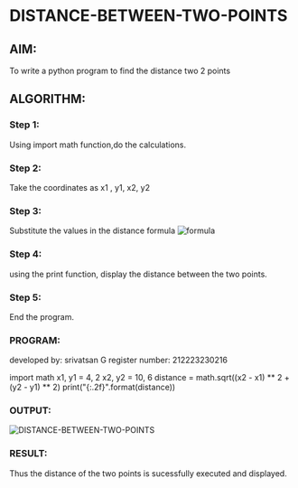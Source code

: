 # DISTANCE-BETWEEN-TWO-POINTS

## AIM:
To write a python program to find the distance two 2 points
## ALGORITHM:

### Step 1: 
Using import math function,do the calculations.

### Step 2: 
Take the coordinates as x1 , y1, x2, y2

### Step 3: 
Substitute the values in the distance formula  ![formula](/formula.JPG)

### Step 4: 
using the print function, display the distance between the two points.

### Step 5:
End the program.

### PROGRAM:

developed by: srivatsan G
register number: 212223230216

import math
x1, y1 = 4, 2
x2, y2 = 10, 6
distance = math.sqrt((x2 - x1) ** 2 + (y2 - y1) ** 2)
print("{:.2f}".format(distance))


### OUTPUT:
![DISTANCE-BETWEEN-TWO-POINTS](https://github.com/vatsan143/DISTANCE-BETWEEN-TWO-POINTS/assets/147368204/d455925a-fa85-48ef-80bb-2025c22574ae)


### RESULT:
Thus the distance of the two points is sucessfully executed and displayed.



